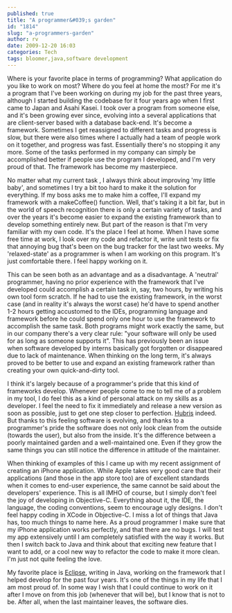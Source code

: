 ```yaml
---
published: true
title: "A programmer&#039;s garden"
id: "1814"
slug: "a-programmers-garden"
author: rv
date: 2009-12-20 16:03
categories: Tech
tags: bloomer,java,software development
---
```

Where is your favorite place in terms of programming? What application do you like to work on most? Where do you feel at home the most? For me it's a program that I've been working on during my job for the past three years, although I started building the codebase for it four years ago when I first came to Japan and Asahi Kasei. I took over a program from someone else, and it's been growing ever since, evolving into a several applications that are client-server based with a database back-end. It's become a framework. Sometimes I get reassigned to different tasks and progress is slow, but there were also times where I actually had a team of people work on it together, and progress was fast. Essentially there's no stopping it any more. Some of the tasks performed in my company can simply be accomplished better if people use the program I developed, and I'm very proud of that. The framework has become my masterpiece.

No matter what my current task , I always think about improving 'my little baby', and sometimes I try a bit too hard to make it the solution for everything. If my boss asks me to make him a coffee, I'll expand my framework with a makeCoffee() function. Well, that's taking it a bit far, but in the world of speech recognition there is only a certain variety of tasks, and over the years it's become easier to expand the existing framework than to develop something entirely new. But part of the reason is that I'm very familiar with my own code. It's the place I feel at home. When I have some free time at work, I look over my code and refactor it, write unit tests or fix that annoying bug that's been on the bug tracker for the last two weeks. My 'relaxed-state' as a programmer is when I am working on this program. It's just comfortable there. I feel happy working on it.

This can be seen both as an advantage and as a disadvantage. A 'neutral' programmer, having no prior experience with the framework that I've developed could accomplish a certain task in, say, two hours, by writing his own tool form scratch. If he had to use the existing framework, in the worst case (and in reality it's always the worst case) he'd have to spend another 1-2 hours getting accustomed to the IDEs, programming language and framework before he could spend only one hour to use the framework to accomplish the same task. Both programs might work exactly the same, but in our company there's a very clear rule: "your software will only be used for as long as someone supports it". This has previously been an issue when software developed by interns basically got forgotten or disappeared due to lack of maintenance. When thinking on the long term, it's always proved to be better to use and expand an existing framework rather than creating your own quick-and-dirty tool.

I think it's largely because of a programmer's pride that this kind of frameworks develop. Whenever people come to me to tell me of a problem in my tool, I do feel this as a kind of personal attack on my skills as a developer. I feel the need to fix it immediately and release a new version as soon as possible, just to get one step closer to perfection. <a href="http://c2.com/cgi/wiki?LazinessImpatienceHubris" target="_blank">Hubris</a> indeed. But thanks to this feeling software is evolving, and thanks to a programmer's pride the software does not only look clean from the outside (towards the user), but also from the inside. It's the difference between a poorly maintained garden and a well-maintained one. Even if they grow the same things you can still notice the difference in attitude of the maintainer.

When thinking of examples of this I came up with my recent assignment of creating an iPhone application. While Apple takes very good care that their applications (and those in the app store too) are of excellent standards when it comes to end-user experience, the same cannot be said about the developers' experience. This is all IMHO of course, but I simply don't feel the joy of developing in Objective-C. Everything about it, the IDE, the language, the coding conventions, seem to encourage ugly designs. I don't feel happy coding in XCode in Objective-C. I miss a lot of things that Java has, too much things to name here. As a proud programmer I make sure that my iPhone application works perfectly, and that there are no bugs. I will test my app extensively until I am completely satisfied with the way it works. But then I switch back to Java and think about that exciting new feature that I want to add, or a cool new way to refactor the code to make it more clean. I'm just not quite feeling the love.

My favorite place is <a href="http://www.eclipse.org/" target="_blank">Eclipse</a>, writing in Java, working on the framework that I helped develop for the past four years. It's one of the things in my life that I am most proud of. In some way I wish that I could continue to work on it after I move on from this job (whenever that will be), but I know that is not to be. After all, when the last maintainer leaves, the software dies.